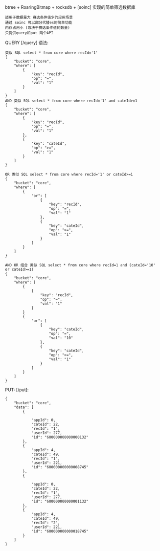 btree + RoaringBitmap + rocksdb + [soinc] 实现的简单筛选数据库 

    适用于数据量大 赛选条件值少的应用场景
    通过 soinc 可以部分代替es的简单功能
    内存占用小 (取决于赛选条件值的数量) 
    只提供query和put 两个API

 QUERY [/query] 语法:

    类似 SQL select * from core where recId='1'
    {
        "bucket": "core",
        "where": [
            {
                "key": "recId",
                "op": "=",
                "val": "1"
            }
        ]
    }
    AND 类似 SQL select * from core where recId='1' and cateId>=1
    {
        "bucket": "core",
        "where": [
            {
                "key": "recId",
                "op": "=",
                "val": "1"
            },
            {
                "key": "cateId",
                "op": ">=",
                "val": "1"
            }
        ]
    }

    OR 类似 SQL select * from core where recId='1' or cateId>=1
    {
        "bucket": "core",
        "where": [
            {
                "or": [
                    {
                        "key": "recId",
                        "op": "=",
                        "val": "1"
                    },
                    {
                        "key": "cateId",
                        "op": ">=",
                        "val": "1"
                    }
                ]
            }
        ]
    }

    AND OR 组合 类似 SQL select * from core where recId=1 and (cateId='10' or cateId>=1)
    {
        "bucket": "core",
        "where": [
            {
                {
                    "key": "recId",
                    "op": "=",
                    "val": "1"
                }
            }
            {
                "or": [
                    {
                        "key": "cateId",
                        "op": "=",
                        "val": "10"
                    },
                    {
                        "key": "cateId",
                        "op": ">=",
                        "val": "1"
                    }
                ]
            }
        ]
    }


  PUT: [/put]:
   
    {
        "bucket": "core",
        "data": [
            {
                
                "appId": 0,
                "cateId": 22,
                "recId": "1",
                "userId": 277,
                "id": "600000000000000132"
            },
            {
                "appId": 4,
                "cateId": 49,
                "recId": "1",
                "userId": 221,
                "id": "600000000000008745"
            },
            {
                
                "appId": 0,
                "cateId": 22,
                "recId": "1",
                "userId": 277,
                "id": "600000000000001132"
            },
            {
                "appId": 4,
                "cateId": 49,
                "recId": "2",
                "userId": 221,
                "id": "600000000000018745"
            }
        ]
    }
